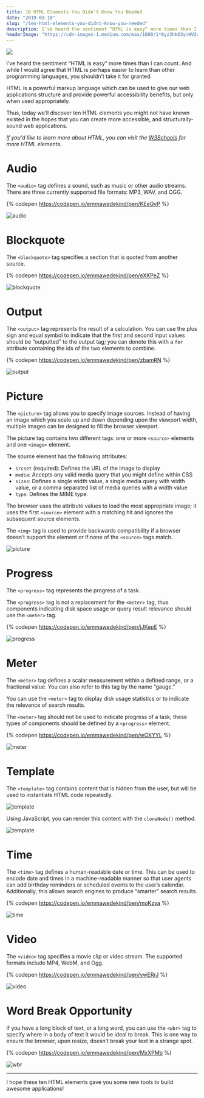 ```yaml
---
title: 10 HTML Elements You Didn't Know You Needed
date: "2019-03-18"
slug: "/ten-html-elements-you-didnt-know-you-needed"
description: I’ve heard the sentiment “HTML is easy” more times than I can count. And while I would agree that HTML is perhaps easier to learn than other programming languages, you shouldn’t take it for granted.
headerImage: "https://cdn-images-1.medium.com/max/1600/1*8yz3hkO3ynHV2qYGARynJg.jpeg"
---
```


<img src="https://cdn-images-1.medium.com/max/1600/1*8yz3hkO3ynHV2qYGARynJg.jpeg" />

I’ve heard the sentiment “HTML is easy” more times than I can count. And while I would agree that HTML is perhaps easier to learn than other programming languages, you shouldn’t take it for granted.

HTML is a powerful markup language which can be used to give our web applications structure and provide powerful accessibility benefits, but only when used appropriately.

Thus, today we’ll discover ten HTML elements you might not have known existed in the hopes that you can create more accessible, and structurally-sound web applications.

_If you'd like to learn more about HTML, you can visit the [W3Schools](https://www.w3schools.com/tags/) for more HTML elements._

# Audio

The `<audio>` tag defines a sound, such as music or other audio streams. There are three currently supported file formats: MP3, WAV, and OGG.

{% codepen https://codepen.io/emmawedekind/pen/KEeGvP %}

![audio](https://cdn-images-1.medium.com/max/1600/1*GhqkT6tNG8M5bCYDyZUKEg.png)

# Blockquote

The `<blockquote>` tag specifies a section that is quoted from another source.

{% codepen https://codepen.io/emmawedekind/pen/eXKPeZ %}

![blockquote](https://cdn-images-1.medium.com/max/1600/1*KzvqrVvveN8IrdylL8tAQg.png)

# Output

The `<output>` tag represents the result of a calculation. You can use the plus sign and equal symbol to indicate that the first and second input values should be “outputted” to the output tag; you can denote this with a `for` attribute containing the ids of the two elements to combine.

{% codepen https://codepen.io/emmawedekind/pen/zbamRN %}

![output](https://cdn-images-1.medium.com/max/1600/1*A3MyPtKoCy7KiQfeMCTr_w.png)

# Picture

The `<picture>` tag allows you to specify image sources. Instead of having an image which you scale up and down depending upon the viewport width, multiple images can be designed to fill the browser viewport.

The picture tag contains two different tags: one or more `<source>` elements and one `<image>` element.

The source element has the following attributes:

- `srcset` (required): Defines the URL of the image to display
- `media`: Accepts any valid media query that you might define within CSS
- `sizes`: Defines a single width value, a single media query with width value, or a comma separated list of media queries with a width value
- `type`: Defines the MIME type.

The browser uses the attribute values to load the most appropriate image; it uses the first `<source>` element with a matching hit and ignores the subsequent source elements.

The `<img>` tag is used to provide backwards compatibility if a browser doesn’t support the <picture> element or if none of the `<source>` tags match.

![picture](https://cdn-images-1.medium.com/max/1600/1*7khhupYDoVE0cNaiykBoQg.png)

# Progress

The `<progress>` tag represents the progress of a task.

The `<progress>` tag is not a replacement for the `<meter>` tag, thus components indicating disk space usage or query result relevance should use the `<meter>` tag.

{% codepen https://codepen.io/emmawedekind/pen/jJKepE %}

![progress](https://cdn-images-1.medium.com/max/1600/1*nQhZIYv1VDdUHvx_mZvy0g.png)

# Meter

The `<meter>` tag defines a scalar measurement within a defined range, or a fractional value. You can also refer to this tag by the name “gauge.”

You can use the `<meter>` tag to display disk usage statistics or to indicate the relevance of search results.

The `<meter>` tag should not be used to indicate progress of a task; these types of components should be defined by a `<progress>` element.

{% codepen https://codepen.io/emmawedekind/pen/wOXYYL %}

![meter](https://cdn-images-1.medium.com/max/1600/1*csl2_IT6gtFQkCMhC09zRg.png)

# Template

The `<template>` tag contains content that is hidden from the user, but will be used to instantiate HTML code repeatedly.

![template](https://cdn-images-1.medium.com/max/1600/1*kXZen0gUvApkjtqNFKIF-A.png)

Using JavaScript, you can render this content with the `cloneNode()` method.

![template](https://cdn-images-1.medium.com/max/1600/1*h7xi-8gq0SKvxKpW4L1MYg.png)

# Time

The `<time>` tag defines a human-readable date or time. This can be used to encode date and times in a machine-readable manner so that user agents can add birthday reminders or scheduled events to the user’s calendar. Additionally, this allows search engines to produce “smarter” search results.

{% codepen https://codepen.io/emmawedekind/pen/moKzva %}

![time](https://cdn-images-1.medium.com/max/2400/1*RMr76nCXN_a9U-7zrPnD3Q.png)

# Video

The `<video>` tag specifies a movie clip or video stream. The supported formats include MP4, WebM, and Ogg.

{% codepen https://codepen.io/emmawedekind/pen/ywERrJ %}

![video](https://cdn-images-1.medium.com/max/1600/1*hJCtx4hIBAzEGY7HRwwUmg.png)

# Word Break Opportunity

If you have a long block of text, or a long word, you can use the `<wbr>` tag to specify where in a body of text it would be ideal to break. This is one way to ensure the browser, upon resize, doesn’t break your text in a strange spot.

{% codepen https://codepen.io/emmawedekind/pen/MxXPMb %}

![wbr](https://cdn-images-1.medium.com/max/1600/1*wtEUeRTqYR0DvU-OkZ7tHQ.png)

---

I hope these ten HTML elements gave you some new tools to build awesome applications!
